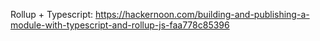 Rollup + Typescript:
https://hackernoon.com/building-and-publishing-a-module-with-typescript-and-rollup-js-faa778c85396

